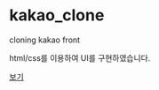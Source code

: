 # kakao_clone
cloning kakao front


html/css를 이용하여 UI를 구현하였습니다.

<a href="https://demian91park.github.io/kakao_clone/friends.html" target="_blank">보기</a>
